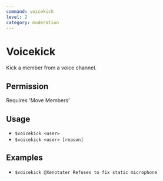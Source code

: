 ```yaml
---
command: voicekick
level: 2
category: moderation
---
```


# Voicekick

Kick a member from a voice channel.

## Permission

Requires 'Move Members'

## Usage

 - `$voicekick <user>`
 - `$voicekick <user> [reason]`

## Examples

 - `$voicekick @Xenotater Refuses to fix static microphone`
